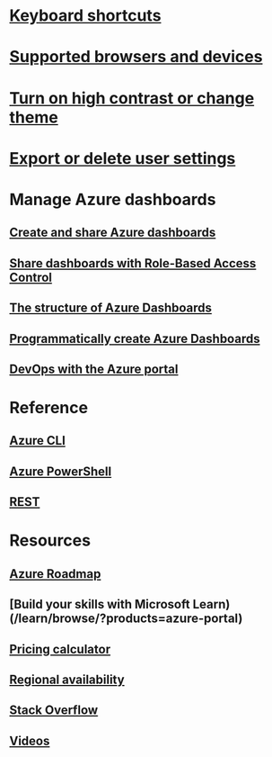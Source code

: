 # [Keyboard shortcuts](azure-portal-keyboard-shortcuts.md)
# [Supported browsers and devices](../azure-preview-portal-supported-browsers-devices.md)
# [Turn on high contrast or change theme](azure-portal-change-theme-high-contrast.md)
# [Export or delete user settings](azure-portal-export-delete-settings.md)
# Manage Azure dashboards
## [Create and share Azure dashboards](azure-portal-dashboards.md)
## [Share dashboards with Role-Based Access Control](azure-portal-dashboard-share-access.md)
## [The structure of Azure Dashboards](azure-portal-dashboards-structure.md)
## [Programmatically create Azure Dashboards](azure-portal-dashboards-create-programmatically.md)
## [DevOps with the Azure portal](tutorial-azureportal-devops.md)
# Reference
## [Azure CLI](cli/azure/)
## [Azure PowerShell](/powershell/azureps-cmdlets-docs)
## [REST](/rest/api/azure/)
# Resources
## [Azure Roadmap](https://azure.microsoft.com/updates/)
## [Build your skills with Microsoft Learn)(/learn/browse/?products=azure-portal)
## [Pricing calculator](https://azure.microsoft.com/pricing/calculator/)
## [Regional availability](https://azure.microsoft.com/regions/services/)
## [Stack Overflow](http://stackoverflow.com/questions/tagged/azure-management-portal)
## [Videos](https://azure.microsoft.com/documentation/videos/index/?services=azure-portal&sort=newest)






